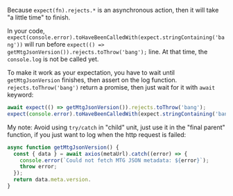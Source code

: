 Because `expect(fn).rejects.*` is an asynchronous action, then it will take "a little time" to finish.

In your code, `expect(console.error).toHaveBeenCalledWith(expect.stringContaining('bang'))` will run before `expect(() => getMtgJsonVersion()).rejects.toThrow('bang');` line. At that time, the `console.log` is not be called yet.

To make it work as your expectation, you have to wait until  `getMtgJsonVersion` finishes,  then assert on the log function. `rejects.toThrow('bang')` return a promise, then just wait for it with `await` keyword:

```js
await expect(() => getMtgJsonVersion()).rejects.toThrow('bang');
expect(console.error).toHaveBeenCalledWith(expect.stringContaining('bang'));
```

My note: Avoid using `try/catch` in "child" unit, just use it in the "final parent" function, if you just want to log when the http request is failed:

```js
async function getMtgJsonVersion() {
  const { data } = await axios(metaUrl).catch((error) => {
    console.error(`Could not fetch MTG JSON metadata: ${error}`);
    throw error;
  });
  return data.meta.version.
}
```
